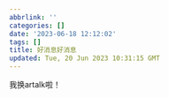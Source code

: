 ```yaml
---
abbrlink: ''
categories: []
date: '2023-06-18 12:12:02'
tags: []
title: 好消息好消息
updated: Tue, 20 Jun 2023 10:31:15 GMT
---
```

我换artalk啦！
